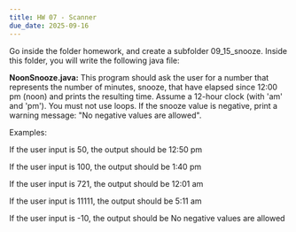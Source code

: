 ```yaml
---
title: HW 07 - Scanner
due_date: 2025-09-16
---
```


Go inside the folder homework, and create a subfolder 09_15_snooze. Inside this folder, you will write the following java file:

**NoonSnooze.java:** This program should ask the user for a number that represents the number of minutes, snooze, that have elapsed since 12:00 pm (noon) and prints the resulting time. Assume a 12-hour clock (with 'am' and 'pm'). You must not use loops. If the snooze value is negative, print a warning message: "No negative values are allowed".

Examples:

If the user input is 50, the output should be 12:50 pm

If the user input is 100, the output should be 1:40 pm

If the user input is 721, the output should be 12:01 am

If the user input is 11111, the output should be 5:11 am

If the user input is -10, the output should be No negative values are allowed
